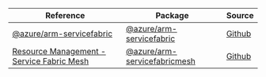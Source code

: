 | Reference | Package | Source |
|---|---|---|
|[@azure/arm-servicefabric](arm-servicefabric-readme.md)|[@azure/arm-servicefabric](https://www.npmjs.com/package/@azure/arm-servicefabric)|[Github](https://github.com/Azure/azure-sdk-for-js/blob/main/sdk/servicefabric/arm-servicefabric)|
|[Resource Management - Service Fabric Mesh](arm-servicefabricmesh-readme.md)|[@azure/arm-servicefabricmesh](https://www.npmjs.com/package/@azure/arm-servicefabricmesh)|[Github](https://github.com/Azure/azure-sdk-for-js/blob/main/sdk/servicefabricmesh/arm-servicefabricmesh)|
